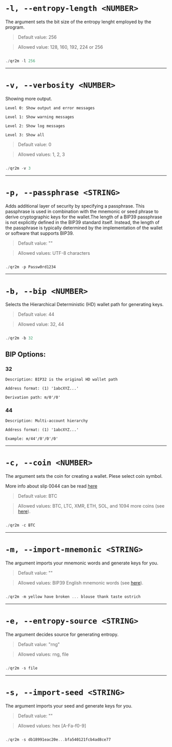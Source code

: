 # `-l, --entropy-length <NUMBER>`

The argument sets the bit size of the entropy lenght employed by the program.  

> Default value: 256

> Allowed value: 128, 160, 192, 224 or 256

```rust

./qr2m -l 256

```


---


# `-v, --verbosity <NUMBER>`


Showing more output.

	Level 0: Show output and error messages
	
	Level 1: Show warning messages
	
	Level 2: Show log messages
	
	Level 3: Show all

> Default value: 0

> Allowed values: 1, 2, 3

```rust

./qr2m -v 3

```


---


# `-p, --passphrase <STRING>`


Adds additional layer of security by specifying a passphrase. This passphrase is used in combination with the mnemonic or seed phrase to derive cryptographic keys for the wallet.The length of a BIP39 passphrase is not explicitly defined in the BIP39 standard itself. Instead, the length of the passphrase is typically determined by the implementation of the wallet or software that supports BIP39.

> Default value: ""

> Allowed values: UTF-8 characters

```rust

./qr2m -p Passw0rd1234

```


---


# `-b, --bip <NUMBER>`


Selects the Hierarchical Deterministic (HD) wallet path for generating keys.

> Default value: 44

> Allowed value: 32, 44

```rust

./qr2m -b 32

```


## BIP Options:

### 32
	
	Description: BIP32 is the original HD wallet path

	Address format: (1) '1abcXYZ...'
	
	Derivation path: m/0'/0'


### 44

	Description: Multi-account hierarchy
	
	Address format: (1) '1abcXYZ...'
	
	Example: m/44'/0'/0'/0'


---


# `-c, --coin <NUMBER>`

The argument sets the coin for creating a wallet. Plese select coin symbol.

More info about slip 0044 can be read [here](https://github.com/satoshilabs/slips/blob/master/slip-0044.md)

> Default value: BTC

> Allowed values: BTC, LTC, XMR, ETH, SOL, and 1094 more coins (see [here](../lib/bip44-coin_type.csv)).

```rust

./qr2m -c BTC

```


---


# `-m, --import-mnemonic <STRING>`

The argument imports your mnemonic words and generate keys for you.

> Default value: ""

> Allowed values: BIP39 English mnemonic words (see [here](../lib/bip39-english.txt)).

```rust

./qr2m -m yellow have broken ... blouse thank taste ostrich

```


---


# `-e, --entropy-source <STRING>`

The argument decides source for generating entropy.

> Default value: "rng"

> Allowed values: rng, file

```rust

./qr2m -s file

```


---


# `-s, --import-seed <STRING>`

The argument imports your seed and generate keys for you.

> Default value: ""

> Allowed values: hex [A-Fa-f0-9]

```rust

./qr2m -s db18991eac20e...bfa540121fcb4ad8ce77

```